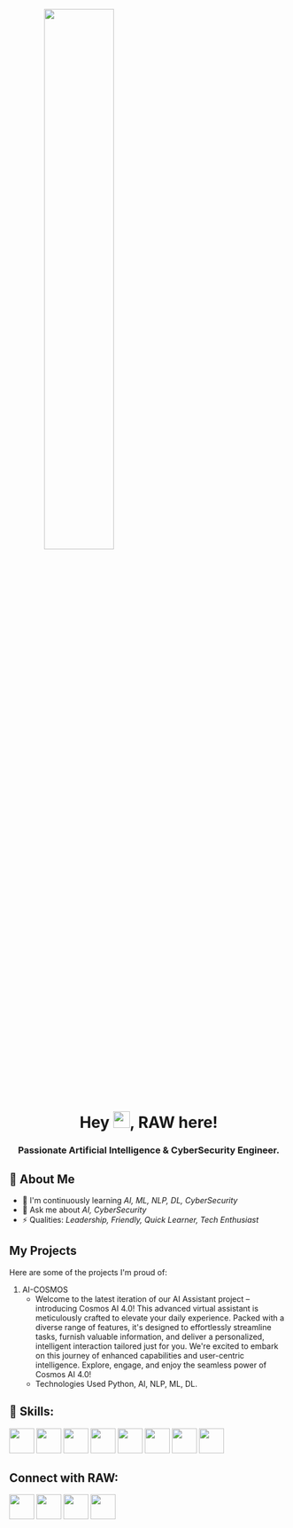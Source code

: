 <a align="center" href="#"><img width="50%" height="auto" src="https://github.com/RAW-si18/RAW-si18/blob/main/raw_glitch.gif" height="175px"/></a>


<h1 align="center">Hey <img src="https://github.com/RAW-si18/RAW-si18/blob/main/star.gif" width="30px" height="30px" />, RAW here!
<h3 align="center">Passionate Artificial Intelligence & CyberSecurity Engineer.</h3>

 ## 👋 About Me

- 🌱 I'm continuously learning *AI, ML, NLP, DL, CyberSecurity*
- 💬 Ask me about *AI, CyberSecurity*
- ⚡ Qualities: *Leadership, Friendly, Quick Learner, Tech Enthusiast*

## My Projects

Here are some of the projects I'm proud of:

1. AI-COSMOS
   - Welcome to the latest iteration of our AI Assistant project – introducing Cosmos AI 4.0! This advanced virtual assistant is meticulously crafted to elevate your daily experience. Packed with a diverse range of features, it's designed to effortlessly streamline tasks, furnish valuable information, and deliver a personalized, intelligent interaction tailored just for you. We're excited to embark on this journey of enhanced capabilities and user-centric intelligence. Explore, engage, and enjoy the seamless power of Cosmos AI 4.0!
   - Technologies Used Python, AI, NLP, ML, DL.

## 🚀 Skills:

<p align="left"> 
   <img src="https://github.com/RAW-si18/RAW-si18/blob/main/python.png" width=45 height=45></img>
   <img src="https://github.com/RAW-si18/RAW-si18/blob/main/c%2B%2B.png" width=45 height=45></img>
   <img src="https://github.com/RAW-si18/RAW-si18/blob/main/c.png" width=45 height=45></img>
   <img src="https://github.com/RAW-si18/RAW-si18/blob/main/android_studio.png" width=45 height=45></img>
   <img src="https://github.com/RAW-si18/RAW-si18/blob/main/java.png" width=45 height=45></img>
   <img src="https://github.com/RAW-si18/RAW-si18/blob/main/mysql.png" width=45 height=45></img>
   <img src="https://github.com/RAW-si18/RAW-si18/blob/main/canva.webp" width=45 height=45></img>
   <img src="https://github.com/RAW-si18/RAW-si18/blob/main/autocad.png" width=45 height=45></img>
</p>

## Connect with RAW:
<p align="left">

<a href = "https://www.instagram.com/raw_si18?igsh=Y3NwaWxwM2JkY215"><img src="https://github.com/RAW-si18/RAW-si18/blob/main/insta.webp" width=45 height=45/></a>
<a href = "http://www.linkedin.com/in/ryanmadhuwala"><img src="https://github.com/RAW-si18/RAW-si18/blob/main/linkedIn.png" width=45 height=45/></a>
<a href = "https://twitter.com/RAWsi_18"><img src="https://github.com/RAW-si18/RAW-si18/blob/main/x.png" width=45 height=45/></a>
<a href = "mailto:intelligencecosmos@gmail.com"><img src="https://github.com/RAW-si18/RAW-si18/blob/main/gmail.png" width=45 height=45/></a>

</p>
